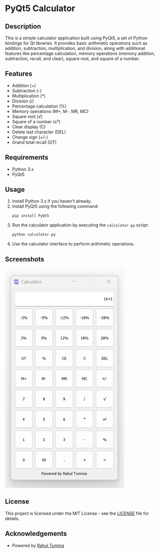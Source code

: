
# PyQt5 Calculator

## Description
This is a simple calculator application built using PyQt5, a set of Python bindings for Qt libraries. It provides basic arithmetic operations such as addition, subtraction, multiplication, and division, along with additional features like percentage calculation, memory operations (memory addition, subtraction, recall, and clear), square root, and square of a number.

## Features
- Addition (+)
- Subtraction (-)
- Multiplication (*)
- Division (/)
- Percentage calculation (%)
- Memory operations (M+, M-, MR, MC)
- Square root (√)
- Square of a number (x²)
- Clear display (C)
- Delete last character (DEL)
- Change sign (+/-)
- Grand total recall (GT)

## Requirements
- Python 3.x
- PyQt5

## Usage
1. Install Python 3.x if you haven't already.
2. Install PyQt5 using the following command:
   ```bash
   pip install PyQt5
   ```
3. Run the calculator application by executing the `calculator.py` script:
   ```bash
   python calculator.py
   ```
4. Use the calculator interface to perform arithmetic operations.

## Screenshots
![Calculator Screenshot](sample.png)

## License
This project is licensed under the MIT License - see the [LICENSE](LICENSE) file for details.

## Acknowledgements
- Powered by [Rahul Tumma](https://github.com/rahultumma)

